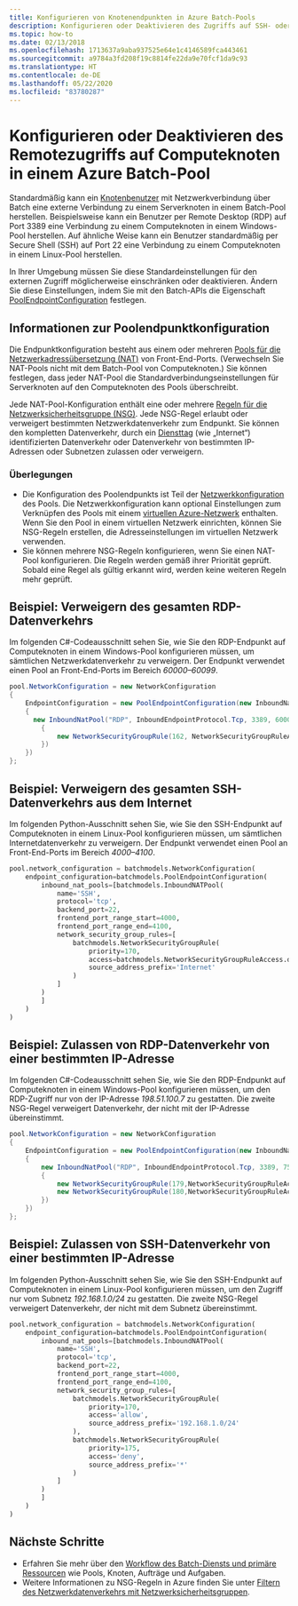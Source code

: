 ```yaml
---
title: Konfigurieren von Knotenendpunkten in Azure Batch-Pools
description: Konfigurieren oder Deaktivieren des Zugriffs auf SSH- oder RDP-Ports auf Computeknoten in einem Azure Batch-Pool.
ms.topic: how-to
ms.date: 02/13/2018
ms.openlocfilehash: 1713637a9aba937525e64e1c4146589fca443461
ms.sourcegitcommit: a9784a3fd208f19c8814fe22da9e70fcf1da9c93
ms.translationtype: HT
ms.contentlocale: de-DE
ms.lasthandoff: 05/22/2020
ms.locfileid: "83780287"
---
```

# <a name="configure-or-disable-remote-access-to-compute-nodes-in-an-azure-batch-pool"></a>Konfigurieren oder Deaktivieren des Remotezugriffs auf Computeknoten in einem Azure Batch-Pool

Standardmäßig kann ein [Knotenbenutzer](/rest/api/batchservice/computenode/adduser) mit Netzwerkverbindung über Batch eine externe Verbindung zu einem Serverknoten in einem Batch-Pool herstellen. Beispielsweise kann ein Benutzer per Remote Desktop (RDP) auf Port 3389 eine Verbindung zu einem Computeknoten in einem Windows-Pool herstellen. Auf ähnliche Weise kann ein Benutzer standardmäßig per Secure Shell (SSH) auf Port 22 eine Verbindung zu einem Computeknoten in einem Linux-Pool herstellen. 

In Ihrer Umgebung müssen Sie diese Standardeinstellungen für den externen Zugriff möglicherweise einschränken oder deaktivieren. Ändern Sie diese Einstellungen, indem Sie mit den Batch-APIs die Eigenschaft [PoolEndpointConfiguration](/rest/api/batchservice/pool/add#poolendpointconfiguration) festlegen. 

## <a name="about-the-pool-endpoint-configuration"></a>Informationen zur Poolendpunktkonfiguration
Die Endpunktkonfiguration besteht aus einem oder mehreren [Pools für die Netzwerkadressübersetzung (NAT)](/rest/api/batchservice/pool/add#inboundnatpool) von Front-End-Ports. (Verwechseln Sie NAT-Pools nicht mit dem Batch-Pool von Computeknoten.) Sie können festlegen, dass jeder NAT-Pool die Standardverbindungseinstellungen für Serverknoten auf den Computeknoten des Pools überschreibt. 

Jede NAT-Pool-Konfiguration enthält eine oder mehrere [Regeln für die Netzwerksicherheitsgruppe (NSG)](/rest/api/batchservice/pool/add#networksecuritygrouprule). Jede NSG-Regel erlaubt oder verweigert bestimmten Netzwerkdatenverkehr zum Endpunkt. Sie können den kompletten Datenverkehr, durch ein [Diensttag](../virtual-network/security-overview.md#service-tags) (wie „Internet“) identifizierten Datenverkehr oder Datenverkehr von bestimmten IP-Adressen oder Subnetzen zulassen oder verweigern.

### <a name="considerations"></a>Überlegungen
* Die Konfiguration des Poolendpunkts ist Teil der [Netzwerkkonfiguration](/rest/api/batchservice/pool/add#networkconfiguration) des Pools. Die Netzwerkkonfiguration kann optional Einstellungen zum Verknüpfen des Pools mit einem [virtuellen Azure-Netzwerk](batch-virtual-network.md) enthalten. Wenn Sie den Pool in einem virtuellen Netzwerk einrichten, können Sie NSG-Regeln erstellen, die Adresseinstellungen im virtuellen Netzwerk verwenden.
* Sie können mehrere NSG-Regeln konfigurieren, wenn Sie einen NAT-Pool konfigurieren. Die Regeln werden gemäß ihrer Priorität geprüft. Sobald eine Regel als gültig erkannt wird, werden keine weiteren Regeln mehr geprüft.


## <a name="example-deny-all-rdp-traffic"></a>Beispiel: Verweigern des gesamten RDP-Datenverkehrs

Im folgenden C#-Codeausschnitt sehen Sie, wie Sie den RDP-Endpunkt auf Computeknoten in einem Windows-Pool konfigurieren müssen, um sämtlichen Netzwerkdatenverkehr zu verweigern. Der Endpunkt verwendet einen Pool an Front-End-Ports im Bereich *60000–60099*. 

```csharp
pool.NetworkConfiguration = new NetworkConfiguration
{
    EndpointConfiguration = new PoolEndpointConfiguration(new InboundNatPool[]
    {
      new InboundNatPool("RDP", InboundEndpointProtocol.Tcp, 3389, 60000, 60099, new NetworkSecurityGroupRule[]
        {
            new NetworkSecurityGroupRule(162, NetworkSecurityGroupRuleAccess.Deny, "*"),
        })
    })    
};
```

## <a name="example-deny-all-ssh-traffic-from-the-internet"></a>Beispiel: Verweigern des gesamten SSH-Datenverkehrs aus dem Internet

Im folgenden Python-Ausschnitt sehen Sie, wie Sie den SSH-Endpunkt auf Computeknoten in einem Linux-Pool konfigurieren müssen, um sämtlichen Internetdatenverkehr zu verweigern. Der Endpunkt verwendet einen Pool an Front-End-Ports im Bereich *4000–4100*. 

```python
pool.network_configuration = batchmodels.NetworkConfiguration(
    endpoint_configuration=batchmodels.PoolEndpointConfiguration(
        inbound_nat_pools=[batchmodels.InboundNATPool(
            name='SSH',
            protocol='tcp',
            backend_port=22,
            frontend_port_range_start=4000,
            frontend_port_range_end=4100,
            network_security_group_rules=[
                batchmodels.NetworkSecurityGroupRule(
                    priority=170,
                    access=batchmodels.NetworkSecurityGroupRuleAccess.deny,
                    source_address_prefix='Internet'
                )
            ]
        )
        ]
    )
)
```

## <a name="example-allow-rdp-traffic-from-a-specific-ip-address"></a>Beispiel: Zulassen von RDP-Datenverkehr von einer bestimmten IP-Adresse

Im folgenden C#-Codeausschnitt sehen Sie, wie Sie den RDP-Endpunkt auf Computeknoten in einem Windows-Pool konfigurieren müssen, um den RDP-Zugriff nur von der IP-Adresse *198.51.100.7* zu gestatten. Die zweite NSG-Regel verweigert Datenverkehr, der nicht mit der IP-Adresse übereinstimmt.

```csharp
pool.NetworkConfiguration = new NetworkConfiguration
{
    EndpointConfiguration = new PoolEndpointConfiguration(new InboundNatPool[]
    {
        new InboundNatPool("RDP", InboundEndpointProtocol.Tcp, 3389, 7500, 8000, new NetworkSecurityGroupRule[]
        {   
            new NetworkSecurityGroupRule(179,NetworkSecurityGroupRuleAccess.Allow, "198.51.100.7"),
            new NetworkSecurityGroupRule(180,NetworkSecurityGroupRuleAccess.Deny, "*")
        })
    })    
};
```

## <a name="example-allow-ssh-traffic-from-a-specific-subnet"></a>Beispiel: Zulassen von SSH-Datenverkehr von einer bestimmten IP-Adresse

Im folgenden Python-Ausschnitt sehen Sie, wie Sie den SSH-Endpunkt auf Computeknoten in einem Linux-Pool konfigurieren müssen, um den Zugriff nur vom Subnetz *192.168.1.0/24* zu gestatten. Die zweite NSG-Regel verweigert Datenverkehr, der nicht mit dem Subnetz übereinstimmt.

```python
pool.network_configuration = batchmodels.NetworkConfiguration(
    endpoint_configuration=batchmodels.PoolEndpointConfiguration(
        inbound_nat_pools=[batchmodels.InboundNATPool(
            name='SSH',
            protocol='tcp',
            backend_port=22,
            frontend_port_range_start=4000,
            frontend_port_range_end=4100,
            network_security_group_rules=[
                batchmodels.NetworkSecurityGroupRule(
                    priority=170,
                    access='allow',
                    source_address_prefix='192.168.1.0/24'
                ),
                batchmodels.NetworkSecurityGroupRule(
                    priority=175,
                    access='deny',
                    source_address_prefix='*'
                )
            ]
        )
        ]
    )
)
```

## <a name="next-steps"></a>Nächste Schritte

- Erfahren Sie mehr über den [Workflow des Batch-Diensts und primäre Ressourcen](batch-service-workflow-features.md) wie Pools, Knoten, Aufträge und Aufgaben.
- Weitere Informationen zu NSG-Regeln in Azure finden Sie unter [Filtern des Netzwerkdatenverkehrs mit Netzwerksicherheitsgruppen](../virtual-network/security-overview.md).
